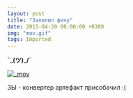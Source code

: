 ```yaml
---
layout: post
title: "Запилил фичу"
date: 2015-04-20 00:00:00 +0300
img: "mov.gif"
tags: Imported
---
```


**¯\_(ツ)_/¯**

[![_mov](/blog/assets/img/mov.gif)](/blog/assets/img/mov.gif)

ЗЫ - конвертер артефакт присобачил :(